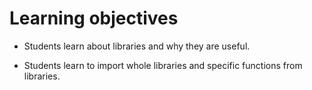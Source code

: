# Learning objectives

- Students learn about libraries and why they are useful.

- Students learn to import whole libraries and specific functions from libraries.

